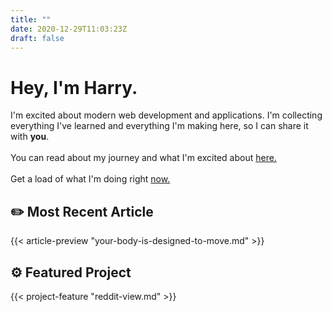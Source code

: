 ```yaml
---
title: ""
date: 2020-12-29T11:03:23Z
draft: false
---
```


# Hey, I'm Harry. 

I'm excited about modern web development and applications. I'm collecting everything I've learned and everything I'm making here, so I can share it with **you**.
\
\
You can read about my journey and what I'm excited about [here.](/about)
\
\
Get a load of what I'm doing right [now.](/now)

## :pencil2: Most Recent Article

{{< article-preview "your-body-is-designed-to-move.md" >}}

## :gear: Featured Project

{{< project-feature "reddit-view.md" >}}
